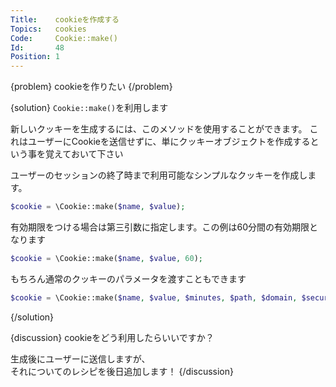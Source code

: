 ```yaml
---
Title:    cookieを作成する
Topics:   cookies
Code:     Cookie::make()
Id:       48
Position: 1
---
```


{problem}
cookieを作りたい
{/problem}

{solution}
`Cookie::make()`を利用します

新しいクッキーを生成するには、このメソッドを使用することができます。
これはユーザーにCookieを送信せずに、単にクッキーオブジェクトを作成するという事を覚えておいて下さい

ユーザーのセッションの終了時まで利用可能なシンプルなクッキーを作成します。

```php
$cookie = \Cookie::make($name, $value);
```

有効期限をつける場合は第三引数に指定します。この例は60分間の有効期限となります

```php
$cookie = \Cookie::make($name, $value, 60);
```

もちろん通常のクッキーのパラメータを渡すこともできます

```php
$cookie = \Cookie::make($name, $value, $minutes, $path, $domain, $secure, $httpOnly);
```
{/solution}

{discussion}
cookieをどう利用したらいいですか？

生成後にユーザーに送信しますが、  
それについてのレシピを後日追加します！
{/discussion}
